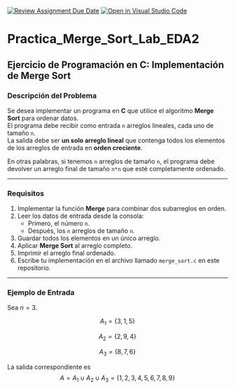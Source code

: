 [![Review Assignment Due Date](https://classroom.github.com/assets/deadline-readme-button-22041afd0340ce965d47ae6ef1cefeee28c7c493a6346c4f15d667ab976d596c.svg)](https://classroom.github.com/a/Pg8qDOLy)
[![Open in Visual Studio Code](https://classroom.github.com/assets/open-in-vscode-2e0aaae1b6195c2367325f4f02e2d04e9abb55f0b24a779b69b11b9e10269abc.svg)](https://classroom.github.com/online_ide?assignment_repo_id=20214829&assignment_repo_type=AssignmentRepo)
# Practica_Merge_Sort_Lab_EDA2

## Ejercicio de Programación en C: Implementación de Merge Sort

### Descripción del Problema
Se desea implementar un programa en **C** que utilice el algoritmo **Merge Sort** para ordenar datos.  
El programa debe recibir como entrada `n` arreglos lineales, cada uno de tamaño `n`.  
La salida debe ser **un solo arreglo lineal** que contenga todos los elementos de los arreglos de entrada en **orden creciente**.

En otras palabras, si tenemos `n` arreglos de tamaño `n`, el programa debe devolver un arreglo final de tamaño `n*n` que esté completamente ordenado.

---

### Requisitos
1. Implementar la función **Merge** para combinar dos subarreglos en orden.
2. Leer los datos de entrada desde la consola:
   - Primero, el número `n`.
   - Después, los `n` arreglos de tamaño `n`.
3. Guardar todos los elementos en un único arreglo.
4. Aplicar **Merge Sort** al arreglo completo.
5. Imprimir el arreglo final ordenado.
6. Escribe tu implementación en el archivo llamado `merge_sort.c` en este repositorio.

---

### Ejemplo de Entrada
Sea $n = 3$.

$$A_1 = \{ 3, 1, 5 \}$$

$$A_2 = \{ 2, 9, 4 \}$$

$$A_3 = \{ 8, 7, 6 \}$$

La salida correspondiente es $$A = A_1 \cup A_2 \cup A_3 = \{ 1, 2, 3, 4, 5, 6, 7, 8, 9 \}$$
